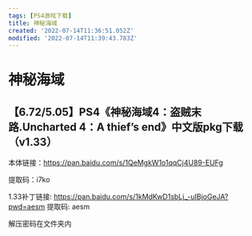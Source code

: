```yaml
---
tags: [PS4游戏下载]
title: 神秘海域
created: '2022-07-14T11:36:51.052Z'
modified: '2022-07-14T11:39:43.783Z'
---
```


# 神秘海域

## 【6.72/5.05】PS4《神秘海域4：盗贼末路.Uncharted 4：A thief’s end》中文版pkg下载（v1.33）

本体链接：https://pan.baidu.com/s/1QeMgkW1o1qqCj4U89-EUFg

提取码：i7ko

1.33补丁链接: https://pan.baidu.com/s/1kMdKwD1sbLj_-uIBjoGeJA?pwd=aesm 提取码: aesm

解压密码在文件夹内
